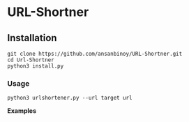 # URL-Shortner
## Installation
```
git clone https://github.com/ansanbinoy/URL-Shortner.git
cd Url-Shortner
python3 install.py
```
### Usage
```
python3 urlshortener.py --url target url
```
**Examples**
```python3 urlshortner.py --url https://github.com/ 
